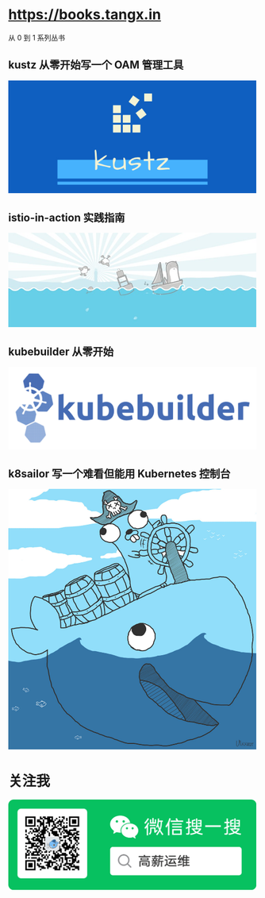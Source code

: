 # https://books.tangx.in

从 0 到 1 系列丛书

## kustz 从零开始写一个 OAM 管理工具

[<img src="./kustz/img/kustz-logo.jpg" width="500px">](/kustz/)

## istio-in-action 实践指南

[<img src="./istio-in-action/imgs/gopher-istio.jpeg" width="500px">](/istio-in-action/)

## kubebuilder 从零开始

[<img src="./kubebuilder-zero-to-one/img/kubehuilder-logo.png" width="500px">](/kubebuilder-zero-to-one/)

## k8sailor 写一个难看但能用 Kubernetes 控制台

[<img src="./k8sailor/assets/img/gopher-pirate.jpg" width="500px">](/k8sailor/)


# 关注我

<img src="./kustz/img/wx-qrcode.png" width="500px">
